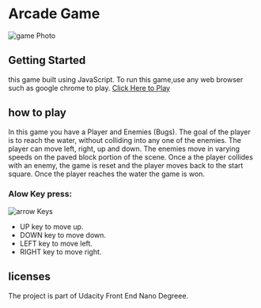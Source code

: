 # Arcade Game 
![game Photo](https://d17h27t6h515a5.cloudfront.net/topher/2017/June/5931c951_frogger/frogger.png)
## Getting Started
this game built using JavaScript. To run this game,use any web browser such as google chrome to play.
[Click Here to Play](https://ramimalzahrani.github.io/frontend-nanodegree-arcade-game-master/index.html)

## how to play 
 In this game you have a Player and Enemies (Bugs). The goal of the player is to reach the water, without colliding into any one of the enemies. The player can move left, right, up and down. The enemies move in varying speeds on the paved block portion of the scene. Once a the player collides with an enemy, the game is reset and the player moves back to the start square. Once the player reaches the water the game is won.
### Alow Key press:
![arrow Keys](https://raw.githubusercontent.com/ramimalzahrani/frontend-nanodegree-arcade-game-master/master/images/arrowKeys.png)
* UP key to move up.
* DOWN key to move down.
* LEFT key to move left.
* RIGHT key to move right.

## licenses
The project is part of Udacity Front End Nano Degreee.
